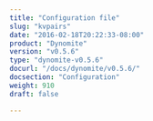 ```yaml
---
title: "Configuration file"
slug: "kvpairs"
date: "2016-02-18T20:22:33-08:00"
product: "Dynomite"
version: "v0.5.6"
type: "dynomite-v0.5.6"
docurl: "/docs/dynomite/v0.5.6/"
docsection: "Configuration"
weight: 910
draft: false

---
```


